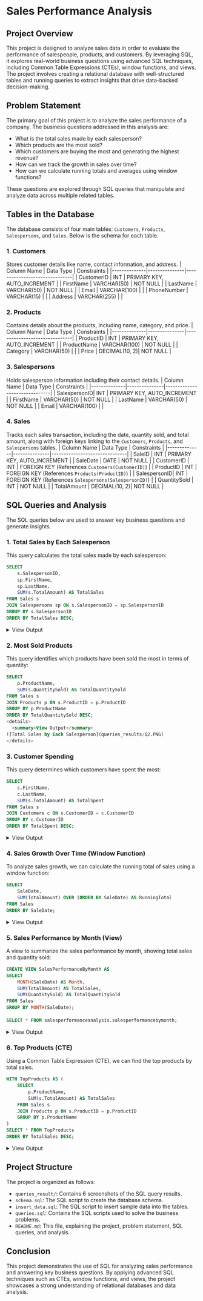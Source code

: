 # Sales Performance Analysis

## Project Overview
This project is designed to analyze sales data in order to evaluate the performance of salespeople, products, and customers. By leveraging SQL, it explores real-world business questions using advanced SQL techniques, including Common Table Expressions (CTEs), window functions, and views. The project involves creating a relational database with well-structured tables and running queries to extract insights that drive data-backed decision-making.

## Problem Statement
The primary goal of this project is to analyze the sales performance of a company. The business questions addressed in this analysis are:
- What is the total sales made by each salesperson?
- Which products are the most sold?
- Which customers are buying the most and generating the highest revenue?
- How can we track the growth in sales over time?
- How can we calculate running totals and averages using window functions?

These questions are explored through SQL queries that manipulate and analyze data across multiple related tables.

## Tables in the Database
The database consists of four main tables: `Customers`, `Products`, `Salespersons`, and `Sales`. Below is the schema for each table.

### 1. Customers
Stores customer details like name, contact information, and address.
| Column Name  | Data Type     | Constraints                   |
|--------------|---------------|-------------------------------|
| CustomerID   | INT           | PRIMARY KEY, AUTO_INCREMENT   |
| FirstName    | VARCHAR(50)   | NOT NULL                      |
| LastName     | VARCHAR(50)   | NOT NULL                      |
| Email        | VARCHAR(100)  |                               |
| PhoneNumber  | VARCHAR(15)   |                               |
| Address      | VARCHAR(255)  |                               |


### 2. Products
Contains details about the products, including name, category, and price.
| Column Name  | Data Type     | Constraints                   |
|--------------|---------------|-------------------------------|
| ProductID    | INT           | PRIMARY KEY, AUTO_INCREMENT   |
| ProductName  | VARCHAR(100)  | NOT NULL                      |
| Category     | VARCHAR(50)   |                               |
| Price        | DECIMAL(10, 2)| NOT NULL                      |


### 3. Salespersons
Holds salesperson information including their contact details.
| Column Name  | Data Type     | Constraints                   |
|--------------|---------------|-------------------------------|
| SalespersonID| INT           | PRIMARY KEY, AUTO_INCREMENT   |
| FirstName    | VARCHAR(50)   | NOT NULL                      |
| LastName     | VARCHAR(50)   | NOT NULL                      |
| Email        | VARCHAR(100)  |                               |


### 4. Sales
Tracks each sales transaction, including the date, quantity sold, and total amount, along with foreign keys linking to the `Customers`, `Products`, and `Salespersons` tables.
| Column Name  | Data Type     | Constraints                   |
|--------------|---------------|-------------------------------|
| SaleID       | INT           | PRIMARY KEY, AUTO_INCREMENT   |
| SaleDate     | DATE          | NOT NULL                      |
| CustomerID   | INT           | FOREIGN KEY (References `Customers(CustomerID)`) |
| ProductID    | INT           | FOREIGN KEY (References `Products(ProductID)`) |
| SalespersonID| INT           | FOREIGN KEY (References `Salespersons(SalespersonID)`) |
| QuantitySold | INT           | NOT NULL                      |
| TotalAmount  | DECIMAL(10, 2)| NOT NULL                      |


## SQL Queries and Analysis
The SQL queries below are used to answer key business questions and generate insights.

### 1. Total Sales by Each Salesperson
This query calculates the total sales made by each salesperson:
```sql
SELECT
    s.SalespersonID,
    sp.FirstName,
    sp.LastName,
    SUM(s.TotalAmount) AS TotalSales
FROM Sales s
JOIN Salespersons sp ON s.SalespersonID = sp.SalespersonID
GROUP BY s.SalespersonID
ORDER BY TotalSales DESC;
```
<details>
  <summary>View Output</summary>
![Total Sales by Each Salesperson](queries_results/Q1.PNG)
</details>


### 2. Most Sold Products
This query identifies which products have been sold the most in terms of quantity:
```sql
SELECT
    p.ProductName,
    SUM(s.QuantitySold) AS TotalQuantitySold
FROM Sales s
JOIN Products p ON s.ProductID = p.ProductID
GROUP BY p.ProductName
ORDER BY TotalQuantitySold DESC;
<details>
  <summary>View Output</summary>
![Total Sales by Each Salesperson](queries_results/Q2.PNG)
</details>
```

### 3. Customer Spending
This query determines which customers have spent the most:
```sql
SELECT
    c.FirstName,
    c.LastName,
    SUM(s.TotalAmount) AS TotalSpent
FROM Sales s
JOIN Customers c ON s.CustomerID = c.CustomerID
GROUP BY c.CustomerID
ORDER BY TotalSpent DESC;
```
<details>
  <summary>View Output</summary>
![Total Sales by Each Salesperson](queries_results/Q3.PNG)
</details>

### 4. Sales Growth Over Time (Window Function)
To analyze sales growth, we can calculate the running total of sales using a window function:
```sql
SELECT
    SaleDate,
    SUM(TotalAmount) OVER (ORDER BY SaleDate) AS RunningTotal
FROM Sales
ORDER BY SaleDate;
```
<details>
  <summary>View Output</summary>
![Total Sales by Each Salesperson](queries_results/Q4.PNG)
</details>

### 5. Sales Performance by Month (View)
A view to summarize the sales performance by month, showing total sales and quantity sold:
```sql
CREATE VIEW SalesPerformanceByMonth AS
SELECT
    MONTH(SaleDate) AS Month,
    SUM(TotalAmount) AS TotalSales,
    SUM(QuantitySold) AS TotalQuantitySold
FROM Sales
GROUP BY MONTH(SaleDate);

SELECT * FROM salesperformanceanalysis.salesperformancebymonth;
```
<details>
  <summary>View Output</summary>
![Total Sales by Each Salesperson](queries_results/Q5.PNG)
</details>

### 6. Top Products (CTE)
Using a Common Table Expression (CTE), we can find the top products by total sales.
```sql
WITH TopProducts AS (
    SELECT
        p.ProductName,
        SUM(s.TotalAmount) AS TotalSales
    FROM Sales s
    JOIN Products p ON s.ProductID = p.ProductID
    GROUP BY p.ProductName
)
SELECT * FROM TopProducts
ORDER BY TotalSales DESC;
```
<details>
  <summary>View Output</summary>
![Total Sales by Each Salesperson](queries_results/Q6.PNG)
</details>

## Project Structure
The project is organized as follows:

- `queries_result/`: Contains 6 screenshots of the SQL query results.
- `schema.sql`: The SQL script to create the database schema.
- `insert_data.sql`: The SQL script to insert sample data into the tables.
- `queries.sql`: Contains the SQL scripts used to solve the business problems.
- `README.md`: This file, explaining the project, problem statement, SQL queries, and analysis.


## Conclusion

This project demonstrates the use of SQL for analyzing sales performance and answering key business questions. By applying advanced SQL techniques such as CTEs, window functions, and views, the project showcases a strong understanding of relational databases and data analysis.